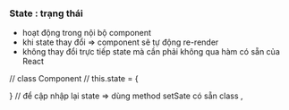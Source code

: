 ### State : trạng thái

- hoạt động trong nội bộ component
- khi state thay đổi => component sẽ tự động re-render
- không thay đổi trực tiếp state mà cần phải không qua hàm có sẵn của React

// class Component
// this.state = {

}
// để cập nhập lại state => dùng method setSate có sẵn class ,
